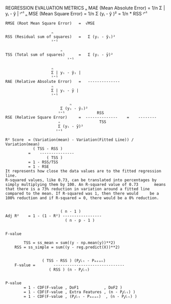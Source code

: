 REGRESSION EVALUATION METRICS
	      						 ₙ
	MAE (Mean Absolute Error) 		=  1/n   Σ | yᵢ - ŷ |
		  					ᶦ⁼¹
         						 ₙ
	MSE (Mean Square Error)			=  1/n   Σ (yᵢ - ŷ )²    =   1/n * RSS
							ᶦ⁼¹
							
	RMSE (Root Mean Square Error)	=  √MSE

	  					ₙ
	RSS (Residual sum of squares)	=	Σ (yᵢ - ŷᵢ)²
						ᶦ⁼¹

	  						ₙ
	TSS (Total sum of squares)		=	Σ (yᵢ - ȳ)²
						       ᶦ⁼¹

	   					ₙ
						Σ | yᵢ - ŷᵢ |			
						ᶦ⁼¹		
	RAE (Relative Absolute Error)	=  	--------------	
						ₙ
						Σ | yᵢ - ȳ |			
						ᶦ⁼¹	

	       					    ₙ
						    Σ (yᵢ - ŷᵢ)²			
						   ᶦ⁼¹			    RSS
	RSE (Relative Square Error)		=  --------------    = 	  --------
						   ₙ			     TSS
						   Σ (yᵢ - ȳ)²
						  ᶦ⁼¹	
	
	R² Score  = (Variation(mean) - Variation(Fitted Line)) / Variation(mean) 
			  	( TSS - RSS ) 
			  =    ---------------
			          ( TSS )
			  = 1 - RSS/TSS  
			  = 1 - RSE
	It represents how close the data values are to the fitted regression line.			
	R-squared values, like 0.73, can be translated into percentages by simply multiplying them by 100. An R-squared value of 0.73 		means that there is a 73% reduction in variation around a fitted line compared to the mean. If R-squared was 1, then there would 	 be a 100% reduction and if R-squared = 0, there would be a 0% reduction.


	                        ( n - 1 )
    Adj R²    = 1 - (1 - R²) -----------------
                              ( n - p - 1 )


    F-value 
                              
    		TSS = ss_mean = sum((y - np.mean(y))**2)
		RSS = ss_simple = sum((y - reg.predict(X))**2)
		
		
					( TSS - RSS ) (P𝒻ᵢₜ - Pₘₑₐₙ)
		F-value = 	     -------------------------------
					   ( RSS ) (n - P𝒻ᵢₜ)


	P-value
			= 1 - CDF(F-value , DoF1 		   , DoF2 )	
			= 1 - CDF(F-value , Extra Features , (n - P𝒻ᵢₜ) )	
			= 1 - CDF(F-value , (P𝒻ᵢₜ - Pₘₑₐₙ)  , (n - P𝒻ᵢₜ) )	



	
	
